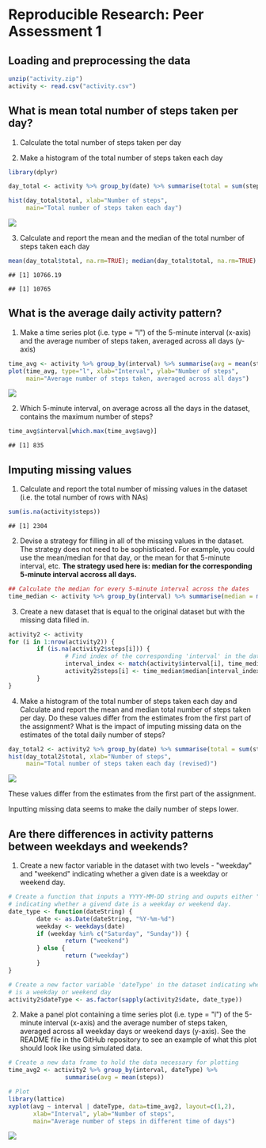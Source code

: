 # Reproducible Research: Peer Assessment 1


## Loading and preprocessing the data


```r
unzip("activity.zip")
activity <- read.csv("activity.csv")
```


## What is mean total number of steps taken per day?

1. Calculate the total number of steps taken per day

2. Make a histogram of the total number of steps taken each day


```r
library(dplyr)

day_total <- activity %>% group_by(date) %>% summarise(total = sum(steps))

hist(day_total$total, xlab="Number of steps",
     main="Total number of steps taken each day")
```

![](PA1_template_files/figure-html/unnamed-chunk-2-1.png)<!-- -->

3. Calculate and report the mean and the median of the total number of steps taken each day

```r
mean(day_total$total, na.rm=TRUE); median(day_total$total, na.rm=TRUE)
```

```
## [1] 10766.19
```

```
## [1] 10765
```



## What is the average daily activity pattern?

1. Make a time series plot (i.e. type = "l") of the 5-minute interval (x-axis) and the average number of steps taken, averaged across all days (y-axis)

```r
time_avg <- activity %>% group_by(interval) %>% summarise(avg = mean(steps, na.rm=TRUE))
plot(time_avg, type="l", xlab="Interval", ylab="Number of steps",
     main="Average number of steps taken, averaged across all days")
```

![](PA1_template_files/figure-html/unnamed-chunk-4-1.png)<!-- -->

2. Which 5-minute interval, on average across all the days in the dataset, contains the maximum number of steps?

```r
time_avg$interval[which.max(time_avg$avg)]
```

```
## [1] 835
```


## Imputing missing values

1. Calculate and report the total number of missing values in the dataset (i.e. the total number of rows with NAs)

```r
sum(is.na(activity$steps))
```

```
## [1] 2304
```

2. Devise a strategy for filling in all of the missing values in the dataset. The strategy does not need to be sophisticated. For example, you could use the mean/median for that day, or the mean for that 5-minute interval, etc. **The strategy used here is: median for the corresponding 5-minute interval accross all days.**

```r
## Calculate the median for every 5-minute interval across the dates
time_median <- activity %>% group_by(interval) %>% summarise(median = median(steps, na.rm=TRUE))
```

3. Create a new dataset that is equal to the original dataset but with the missing data filled in.

```r
activity2 <- activity
for (i in 1:nrow(activity2)) {
        if (is.na(activity2$steps[i])) {
                # Find index of the corresponding 'interval' in the data.frame 'time_median'
                interval_index <- match(activity$interval[i], time_median$interval)
                activity2$steps[i] <- time_median$median[interval_index]
        }
}
```

4. Make a histogram of the total number of steps taken each day and Calculate and report the mean and median total number of steps taken per day. Do these values differ from the estimates from the first part of the assignment? What is the impact of imputing missing data on the estimates of the total daily number of steps?

```r
day_total2 <- activity2 %>% group_by(date) %>% summarise(total = sum(steps))
hist(day_total2$total, xlab="Number of steps",
     main="Total number of steps taken each day (revised)")
```

![](PA1_template_files/figure-html/unnamed-chunk-9-1.png)<!-- -->

These values differ from the estimates from the first part of the assignment.

Inputting missing data seems to make the daily number of steps lower.


## Are there differences in activity patterns between weekdays and weekends?

1. Create a new factor variable in the dataset with two levels - "weekday" and "weekend" indicating whether a given date is a weekday or weekend day.

```r
# Create a function that inputs a YYYY-MM-DD string and ouputs either "weekday" and "weekend"
# indicating whether a givend date is a weekday or weekend day.
date_type <- function(dateString) {
        date <- as.Date(dateString, "%Y-%m-%d")
        weekday <- weekdays(date)
        if (weekday %in% c("Saturday", "Sunday")) {
                return ("weekend")
        } else {
                return ("weekday")
        }
}

# Create a new factor variable 'dateType' in the dataset indicating whether a given date
# is a weekday or weekend day
activity2$dateType <- as.factor(sapply(activity2$date, date_type))
```

2. Make a panel plot containing a time series plot (i.e. type = "l") of the 5-minute interval (x-axis) and the average number of steps taken, averaged across all weekday days or weekend days (y-axis). See the README file in the GitHub repository to see an example of what this plot should look like using simulated data.

```r
# Create a new data frame to hold the data necessary for plotting
time_avg2 <- activity2 %>% group_by(interval, dateType) %>%
                summarise(avg = mean(steps))

# Plot
library(lattice)
xyplot(avg ~ interval | dateType, data=time_avg2, layout=c(1,2),
       xlab="Interval", ylab="Number of steps",
       main="Average number of steps in different time of days")
```

![](PA1_template_files/figure-html/unnamed-chunk-11-1.png)<!-- -->

